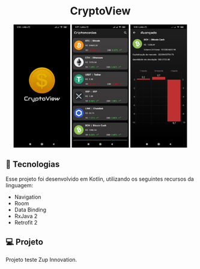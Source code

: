 <h1 align="center">
   CryptoView
</h1>

<p align="center">
  <img alt="splash" src=".github/splash.jpg" width="30%">
  <img alt="list" src=".github/list.jpg" width="30%">
  <img alt="detail" src=".github/details.jpg" width="30%">
</p>

## 🚀 Tecnologias

Esse projeto foi desenvolvido em Kotlin, utilizando os seguintes recursos da linguagem:

- Navigation
- Room
- Data Binding
- RxJava 2
- Retrofit 2

## 💻 Projeto

Projeto teste Zup Innovation.
